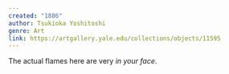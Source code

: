 ```yaml
---
created: "1886"
author: Tsukioka Yoshitoshi
genre: Art
link: https://artgallery.yale.edu/collections/objects/11595
---
```


The actual flames here are very *in your face*.